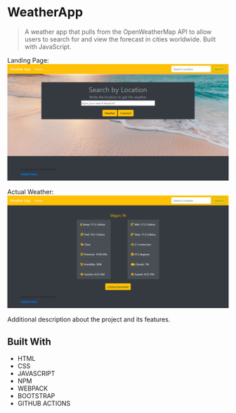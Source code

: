 
# WeatherApp

>  A weather app that pulls from the OpenWeatherMap API to allow users to search for and view the forecast in cities worldwide. Built with JavaScript.

Landing Page:
![screenshot](./assets/screenshot1.png)

Actual Weather:
![screenshot](./assets/screenshot2.png)


Additional description about the project and its features.

## Built With

- HTML 
- CSS
- JAVASCRIPT
- NPM
- WEBPACK
- BOOTSTRAP
- GITHUB ACTIONS


